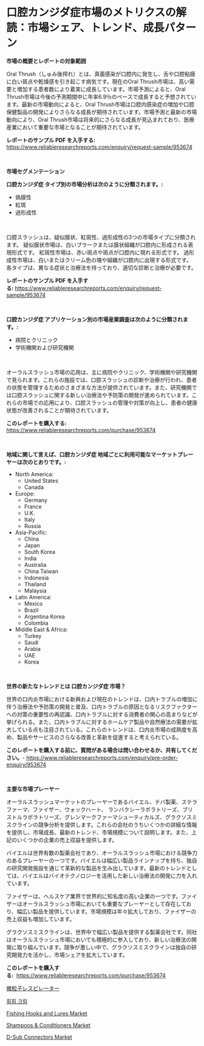 <p><h1>口腔カンジダ症市場のメトリクスの解読：市場シェア、トレンド、成長パターン</h1></p><p><strong>市場の概要とレポートの対象範囲</strong></p>
<p><p>Oral Thrush（しゅみ後搾れ）とは、真菌感染が口腔内に発生し、舌や口腔粘膜に白い斑点や乾燥感を引き起こす病気です。現在のOral Thrush市場は、高い需要と増加する患者数により着実に成長しています。市場予測によると、Oral Thrush市場は今後の予測期間中に年率6.9％のペースで成長すると予想されています。最新の市場動向によると、Oral Thrush市場は口腔内感染症の増加や口腔保健製品の開発によりさらなる成長が期待されています。市場予測と最新の市場動向により、Oral Thrush市場は将来的にさらなる成長が見込まれており、医療産業において重要な市場となることが期待されています。</p></p>
<p><strong>レポートのサンプル PDF を入手する:</strong> <a href="https://www.reliableresearchreports.com/enquiry/request-sample/953674">https://www.reliableresearchreports.com/enquiry/request-sample/953674</a></p>
<p>&nbsp;</p>
<p><strong>市場セグメンテーション</strong></p>
<p><strong>口腔カンジダ症 タイプ別の市場分析は次のように分類されます。:</strong></p>
<p><ul><li>偽膜性</li><li>紅斑</li><li>過形成性</li></ul></p>
<p>&nbsp;</p>
<p><p>口腔スラッシュは、疑似膜状、紅斑性、過形成性の3つの市場タイプに分類されます。 疑似膜状市場は、白いプラークまたは膜状組織が口腔内に形成される表現形式です。 紅斑性市場は、赤い斑点や斑点が口腔内に現れる形式です。 過形成性市場は、白いまたはクリーム色の塊や組織が口腔内に出現する形式です。 各タイプは、異なる症状と治療法を持っており、適切な診断と治療が必要です。</p></p>
<p><strong>レポートのサンプル PDF を入手する:</strong>&nbsp;<a href="https://www.reliableresearchreports.com/enquiry/request-sample/953674">https://www.reliableresearchreports.com/enquiry/request-sample/953674</a></p>
<p>&nbsp;</p>
<p><strong> 口腔カンジダ症 アプリケーション別の市場産業調査は次のように分類されます。:</strong></p>
<p><ul><li>病院とクリニック</li><li>学術機関および研究機関</li></ul></p>
<p>&nbsp;</p>
<p><p>オーラルスラッシュ市場の応用は、主に病院やクリニック、学術機関や研究機関で見られます。これらの施設では、口腔スラッシュの診断や治療が行われ、患者の状態を管理するためのさまざまな方法が提供されています。また、研究機関では口腔スラッシュに関する新しい治療法や予防策の開発が進められています。これらの市場での応用により、口腔スラッシュの管理や対策が向上し、患者の健康状態が改善されることが期待されています。</p></p>
<p><strong>このレポートを購入する:</strong>&nbsp; <a href="https://www.reliableresearchreports.com/purchase/953674">https://www.reliableresearchreports.com/purchase/953674</a></p>
<p>&nbsp;</p>
<p><strong>地域に関して言えば、口腔カンジダ症 地域ごとに利用可能なマーケットプレーヤーは次のとおりです。:</strong></p>
<p><ul>
    <li>
        North America:
        <ul>
            <li>United States</li>
            <li>Canada</li>
        </ul>
    </li>
    <li>
        Europe:
        <ul>
            <li>Germany</li>
            <li>France</li>
            <li>U.K.</li>
            <li>Italy</li>
            <li>Russia</li>
        </ul>
    </li>
    <li>
        Asia-Pacific:
        <ul>
            <li>China</li>
            <li>Japan</li>
            <li>South Korea</li>
            <li>India</li>
            <li>Australia</li>
            <li>China Taiwan</li>
            <li>Indonesia</li>
            <li>Thailand</li>
            <li>Malaysia</li>
        </ul>
    </li>
    <li>
        Latin America:
        <ul>
            <li>Mexico</li>
            <li>Brazil</li>
            <li>Argentina Korea</li>
            <li>Colombia</li>
        </ul>
    </li>
    <li>
        Middle East & Africa:
        <ul>
            <li>Turkey</li>
            <li>Saudi</li>
            <li>Arabia</li>
            <li>UAE</li>
            <li>Korea</li>
        </ul>
    </li>
    </ul></p>
<p>&nbsp;</p>
<p><strong>世界の新たなトレンドとは 口腔カンジダ症 市場？</strong></p>
<p><p>世界の口内炎市場における新興および現在のトレンドは、口内トラブルの増加に伴う治療法や予防策の開発と普及、口内トラブルの原因となるリスクファクターへの対策の重要性の再認識、口内トラブルに対する消費者の関心の高まりなどが挙げられる。また、口内トラブルに対するホームケア製品や自然療法の需要が拡大している点も注目されている。これらのトレンドは、口内炎市場の成熟度を高め、製品やサービスのさらなる改善と革新を促進すると考えられている。</p></p>
<p><strong>このレポートを購入する前に、質問がある場合は問い合わせるか、共有してください。</strong>- <a href="https://www.reliableresearchreports.com/enquiry/pre-order-enquiry/953674">https://www.reliableresearchreports.com/enquiry/pre-order-enquiry/953674</a></p>
<p>&nbsp;</p>
<p><strong>主要な市場プレーヤー</strong></p>
<p><p>オーラルスラッシュマーケットのプレーヤーであるバイエル、テバ製薬、ステラファーマ、ファイザー、ウォックハート、 ランバクシーラボラトリーズ、ブリストルラボラトリーズ、グレンマークファーマシューティカルズ、グラクソスミスクラインの競争分析を提供します。これらの会社のうちいくつかの詳細な情報を提供し、市場成長、最新のトレンド、市場規模について説明します。また、上記のいくつかの企業の売上収益を提供します。 </p><p>バイエルは世界有数の製薬会社であり、オーラルスラッシュ市場における競争力のあるプレーヤーの一つです。バイエルは幅広い製品ラインナップを持ち、独自の研究開発施設を通じて革新的な製品を生み出しています。最新のトレンドとしては、バイエルはバイオテクノロジーを活用した新しい治療法の開発に力を入れています。</p><p>ファイザーは、ヘルスケア業界で世界的に知名度の高い企業の一つです。ファイザーはオーラルスラッシュ市場においても重要なプレーヤーとして存在しており、幅広い製品を提供しています。市場規模は年々拡大しており、ファイザーの売上収益も増加しています。</p><p>グラクソスミスクラインは、世界中で幅広い製品を提供する製薬会社です。同社はオーラルスラッシュ市場においても積極的に参入しており、新しい治療法の開発に取り組んでいます。競争が激しい中で、グラクソスミスクラインは独自の研究開発力を活かし、市場シェアを拡大しています。</p></p>
<p><strong>このレポートを購入する:</strong>&nbsp;&nbsp;<a href="https://www.reliableresearchreports.com/purchase/953674">https://www.reliableresearchreports.com/purchase/953674</a></p>
<p><p><a href="https://medium.com/@pattisullivansparksltcr1lv/%E5%BE%AE%E7%B2%92%E5%AD%90%E9%98%B2%E8%AD%B7%E3%83%9E%E3%82%B9%E3%82%AF%E5%B8%82%E5%A0%B4%E8%AA%BF%E6%9F%BB%E3%83%AC%E3%83%9D%E3%83%BC%E3%83%88-%E3%81%9D%E3%81%AE%E6%AD%B4%E5%8F%B2%E3%81%A82024%E5%B9%B4%E3%81%8B%E3%82%892031%E5%B9%B4%E3%81%BE%E3%81%A7%E3%81%AE%E4%BA%88%E6%B8%AC-0a1d50038663">微粒子レスピレーター</a></p><p><a href="https://medium.com/@ihrwupjwoda2503/%ED%9C%98%ED%95%91%ED%81%AC%EB%A6%BC-%EC%8B%9C%EC%9E%A5-%EC%9C%A0%ED%98%95-%EC%9D%91%EC%9A%A9-%EB%B0%8F-%EC%A7%80%EB%A6%AC%EC%97%90-%EB%8C%80%ED%95%9C-%ED%8F%AC%EA%B4%84%EC%A0%81%EC%9D%B8-%ED%8F%89%EA%B0%80-e52ef67890f8">휘핑 크림</a></p><p><a href="https://view.publitas.com/reportprime-1/fishing-hooks-and-lures-market-furnish-information-about-market-size-market-share-market-dynamics-and-projections-spanning-from-2024-to-2031/">Fishing Hooks and Lures Market</a></p><p><a href="https://view.publitas.com/reportprime-1/shampoos-conditioners-market-research-report-unlocks-analysis-on-the-market-financial-status-market-size-and-market-revenue-upto-2031/">Shampoos & Conditioners Market</a></p><p><a href="https://fuschia-pecorino-a6d.notion.site/D-Sub-Connectors-Market-Size-Share-Trends-Analysis-Report-By-Material-By-Type-By-End-user-By-R-46deb0130f6f4ec9a06848324610a4a1">D-Sub Connectors Market</a></p></p>